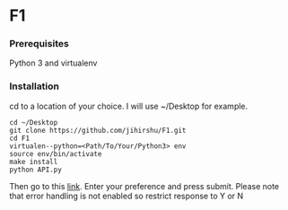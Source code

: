 # F1

### Prerequisites

Python 3 and virtualenv

### Installation 

cd to a location of your choice. I will use ~/Desktop for example.
	
	cd ~/Desktop
	git clone https://github.com/jihirshu/F1.git
	cd F1
	virtualen--python=<Path/To/Your/Python3> env
	source env/bin/activate
	make install
	python API.py

Then go to this [link](http://0.0.0.0:5000/). 
Enter your preference and press submit. Please note that error handling is not enabled so restrict response to Y or N
